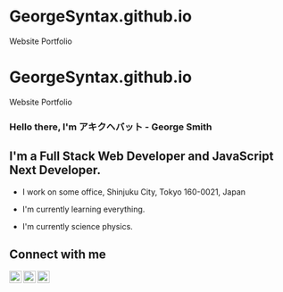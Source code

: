 # GeorgeSyntax.github.io
Website Portfolio 
# GeorgeSyntax.github.io

Website Portfolio 

### Hello there, I'm  アキクヘバット - George Smith 

## I'm a Full Stack Web Developer and JavaScript Next Developer.

-  I work on some office, Shinjuku City, Tokyo 160-0021, Japan

-  I'm currently learning everything.

-  I'm currently science physics.

## Connect with me

[<img align="left" alt="George Smith | Portfolio" width="22px" src="https://cdn.jsdelivr.net/npm/simple-icons@v3/icons/wordpress.svg"/>][portfolio]

[<img align="left" alt="George Smith | Facebook" width="22px" src="https://cdn.jsdelivr.net/npm/simple-icons@v3/icons/facebook.svg"/>][facebook]

[<img align="left" alt="George Smith | Github" width="22px" src="https://cdn.jsdelivr.net/npm/simple-icons@v3/icons/github.svg"/>][github]

<br/>

[portfolio]: https://georgeSyntax.github.io/index.html

[github]: https://github.com/georgeSyntax/

[facebook]: https://web.facebook.com/people/George-Smith/100082252668821/?refsrc=deprecated
